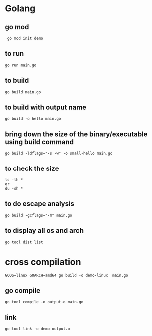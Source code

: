 # Golang

## go mod 

```
 go mod init demo
 ```

 ## to run

 ```
 go run main.go
 ```

  ## to build

 ```
 go build main.go
 ```

## to build with output name

 ```
go build -o hello main.go
 ```

## bring down the size of the binary/executable using build command
```
go build -ldflags="-s -w" -o small-hello main.go
```
## to check the size
```
ls -lh *
or
du -sh *
```

## to do escape analysis

```
go build -gcflags="-m" main.go
```

## to display all os and arch
```
go tool dist list
```

# cross compilation

```
GOOS=linux GOARCH=amd64 go build -o demo-linux  main.go
```

## go compile

```
go tool compile -o output.o main.go
```

## link 

```
go tool link -o demo output.o
```
